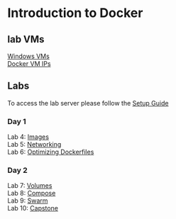 # Introduction to Docker 

## lab VMs
[Windows VMs](VM_access.md)  
[Docker VM IPs](https://docs.google.com/spreadsheets/d/1H3t6jZNpFFLukOuPm3rkKTMVJIX5ozDxzOiBVTd6F0M/edit?usp=sharing)   
## Labs
To access the lab server please follow the [Setup Guide](labs/setup/)

### Day 1
Lab 4: [Images](labs/04-images/)  
Lab 5: [Networking](labs/05-networking/)  
Lab 6: [Optimizing Dockerfiles](labs/adv-dockerfile/)

### Day 2
Lab 7: [Volumes](labs/06-volumes/)  
Lab 8: [Compose](labs/07-compose/07_orchestration_compose_lab1.md)  
Lab 9: [Swarm](labs/08-swarm/08_swarm_cluster_lab1.md)  
Lab 10: [Capstone](labs/09-capstone/capstone.md)  

